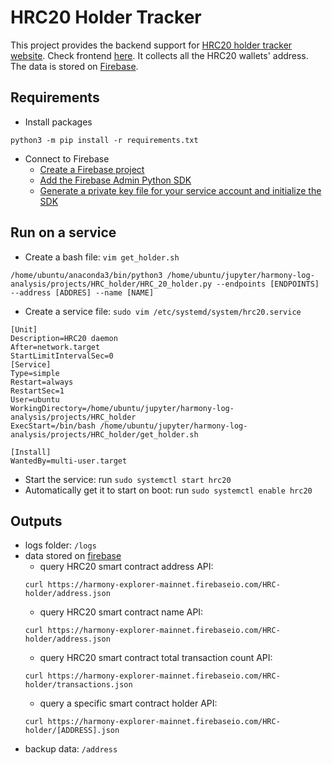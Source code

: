 # HRC20 Holder Tracker
This project provides the backend support for [HRC20 holder tracker website](https://harmony-hrc-holder.firebaseapp.com/#/). Check frontend [here](https://github.com/ivorytowerdds/hrc20-hodler). It collects all the HRC20 wallets' address. The data is stored on [Firebase](https://console.firebase.google.com/project/harmony-explorer-mainnet/database/harmony-explorer-mainnet/data/HRC-holder). 

## Requirements
- Install packages
```
python3 -m pip install -r requirements.txt
```
- Connect to Firebase
	- [Create a Firebase project](https://console.firebase.google.com/u/0/)
	- [Add the Firebase Admin Python SDK](https://firebase.google.com/docs/admin/setup#add-sdk)
	- [Generate a private key file for your service account and initialize the SDK](https://firebase.google.com/docs/admin/setup#initialize-sdk)


## Run on a service
- Create a bash file: `vim get_holder.sh`
```
/home/ubuntu/anaconda3/bin/python3 /home/ubuntu/jupyter/harmony-log-analysis/projects/HRC_holder/HRC_20_holder.py --endpoints [ENDPOINTS] --address [ADDRES] --name [NAME]
```
- Create a service file: `sudo vim /etc/systemd/system/hrc20.service`
```
[Unit]
Description=HRC20 daemon
After=network.target
StartLimitIntervalSec=0
[Service]
Type=simple
Restart=always
RestartSec=1
User=ubuntu
WorkingDirectory=/home/ubuntu/jupyter/harmony-log-analysis/projects/HRC_holder
ExecStart=/bin/bash /home/ubuntu/jupyter/harmony-log-analysis/projects/HRC_holder/get_holder.sh

[Install]
WantedBy=multi-user.target
```
- Start the service: run `sudo systemctl start hrc20`
- Automatically get it to start on boot: run `sudo systemctl enable hrc20`

## Outputs
- logs folder: `/logs`
- data stored on [firebase](https://console.firebase.google.com/project/harmony-explorer-mainnet/database/harmony-explorer-mainnet/data/HRC-holder) 
    - query HRC20 smart contract address API: 
    ```
    curl https://harmony-explorer-mainnet.firebaseio.com/HRC-holder/address.json
    ```
    - query HRC20 smart contract name API:
    ```
    curl https://harmony-explorer-mainnet.firebaseio.com/HRC-holder/address.json
    ```
    - query HRC20 smart contract total transaction count API:
    ```
    curl https://harmony-explorer-mainnet.firebaseio.com/HRC-holder/transactions.json
    ```
    - query a specific smart contract holder API:
    ```
    curl https://harmony-explorer-mainnet.firebaseio.com/HRC-holder/[ADDRESS].json
    ```
- backup data: `/address`







